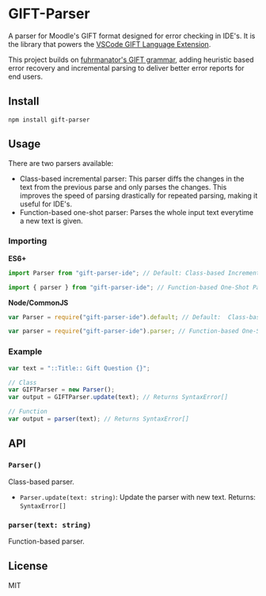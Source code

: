 # GIFT-Parser

A parser for Moodle's GIFT format designed for error checking in IDE's. It is the library that powers the [VSCode GIFT Language Extension](https://github.com/ethan-ou/vscode-gift).

This project builds on [fuhrmanator's GIFT grammar](https://github.com/fuhrmanator/GIFT-grammar-PEG.js), adding heuristic based error recovery and incremental parsing to deliver better error reports for end users.

## Install

```
npm install gift-parser
```

## Usage

There are two parsers available:

- Class-based incremental parser: This parser diffs the changes in the text from the previous parse and only parses the changes. This improves the speed of parsing drastically for repeated parsing, making it useful for IDE's.
- Function-based one-shot parser: Parses the whole input text everytime a new text is given.

### Importing

**ES6+**

```javascript
import Parser from "gift-parser-ide"; // Default: Class-based Incremental Parser

import { parser } from "gift-parser-ide"; // Function-based One-Shot Parser
```

**Node/CommonJS**

```javascript
var Parser = require("gift-parser-ide").default; // Default:  Class-based Incremental Parser

var parser = require("gift-parser-ide").parser; // Function-based One-Shot Parser
```

### Example

```javascript
var text = "::Title:: Gift Question {}";

// Class
var GIFTParser = new Parser();
var output = GIFTParser.update(text); // Returns SyntaxError[]

// Function
var output = parser(text); // Returns SyntaxError[]
```

## API

### `Parser()`

Class-based parser.

- `Parser.update(text: string)`: Update the parser with new text. Returns: `SyntaxError[]`

### `parser(text: string)`

Function-based parser.

## License

MIT
